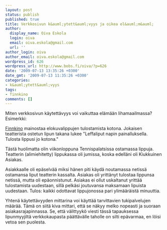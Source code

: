 ```yaml
---
layout: post
status: publish
published: true
title: Verkkosivun k&auml;ytett&auml;vyys ja oikea el&auml;m&auml;
author:
  display_name: Oiva Eskola
  login: oiva
  email: oiva.eskola@gmail.com
  url: ''
author_login: oiva
author_email: oiva.eskola@gmail.com
wordpress_id: 626
wordpress_url: http://www.bobs.fi/oiva/?p=626
date: '2009-07-13 13:35:26 +0300'
date_gmt: '2009-07-13 11:35:26 +0300'
categories:
- k&auml;ytett&auml;vyys
tags:
- finnkino
comments: []
---
```

<p>Miten verkkosivun k&auml;ytett&auml;vyys voi vaikuttaa el&auml;m&auml;&auml;n lihamaailmassa? Esimerkki:</p>
<p><a href="http://www.finnkino.fi/">Finnkino</a> mainostaa elokuvalippujen tulostamista kotona. Jokaisen teatterista ostetun lipun takana lukee "Leffaliput napin painalluksella. Tulosta lippusi jo kotona."</p>
<p>T&auml;st&auml; huolimatta olin viikonloppuna Tennispalatsissa ostamassa lippuja. Teatterin (alimiehitetty) lippukassa oli jumissa, koska edell&auml;ni oli Kiukkuinen Asiakas.</p>
<p>Asiakkaalle oli ep&auml;selv&auml;&auml; miksi h&auml;nen piti k&auml;yd&auml; noutamassa netiss&auml; ostamansa liput teatterin kassalta. Asiakas oli yritt&auml;nyt tulostaa lippunsa netiss&auml;, mutta oli ep&auml;onnistunut. Asiakas ei ollut uskaltanut yritt&auml;&auml; tulostamista uudestaan, sill&auml; pelk&auml;si joutuvansa maksamaan lipuista uudestaan. Tulos: kaikki odottavat lippujonossa pari ylim&auml;&auml;r&auml;ist&auml; minuuttia.</p>
<p>Yhten&auml; k&auml;ytett&auml;vyyden mittarina voi k&auml;ytt&auml;&auml; tarvittavien tukipalvelujen m&auml;&auml;r&auml;&auml;. T&auml;m&auml; on siit&auml; kiva mittari, ett&auml; se n&auml;kyy melko nopeasti ja suoraan asiakasrajapinnassa. Se, ett&auml; v&auml;littyyk&ouml; viesti t&auml;ss&auml; tapauksessa lipunmyyjilt&auml; verkkokaupasta p&auml;&auml;tt&auml;v&auml;lle taholle on silti ep&auml;varmaa, en l&ouml;isi vetoa sen puolesta.</p>
